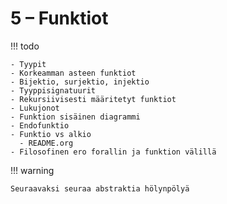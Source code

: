 # 5 – Funktiot

!!! todo

    - Tyypit
    - Korkeamman asteen funktiot
    - Bijektio, surjektio, injektio
    - Tyyppisignatuurit
    - Rekursiivisesti määritetyt funktiot
    - Lukujonot
    - Funktion sisäinen diagrammi
    - Endofunktio
    - Funktio vs alkio
      - README.org
    - Filosofinen ero forallin ja funktion välillä

!!! warning

    Seuraavaksi seuraa abstraktia hölynpölyä
